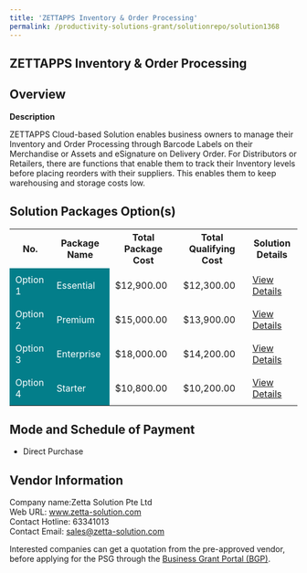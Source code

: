 ```yaml
---
title: 'ZETTAPPS Inventory & Order Processing'
permalink: /productivity-solutions-grant/solutionrepo/solution1368
---
```


## ZETTAPPS Inventory & Order Processing

## Overview

**Description**

ZETTAPPS Cloud-based Solution enables business owners to manage their Inventory and Order Processing through Barcode Labels on their Merchandise or Assets and eSignature on Delivery Order. 
For Distributors or Retailers, there are functions that enable them to track their Inventory levels before placing reorders with their suppliers. This enables them to keep warehousing and storage costs low.

## Solution Packages Option(s)

<table>
<tr>
<th><b>No.</b></th>
<th><b>Package Name</b></th>
<th><b>Total Package Cost</b></th>
<th><b>Total Qualifying Cost</b></th>
<th><b>Solution Details</b></th>
</tr>
<tr>
<td style='padding: 10px; background-color: #037E8A; color: #FFFFFF;'>Option 1</td>
<td style='padding: 10px; background-color: #037E8A; color: #FFFFFF;'>Essential</td>
<td style='padding: 10px;'>$12,900.00</td>
<td style='padding: 10px;'>$12,300.00</td>
<td style='padding: 10px;'><a href='/images/psg/Zetta_Desensitised_Annex_3_Part_1.pdf' target='_blank'>View Details</a></td>
</tr>
<tr>
<td style='padding: 10px; background-color: #037E8A; color: #FFFFFF;'>Option 2</td>
<td style='padding: 10px; background-color: #037E8A; color: #FFFFFF;'>Premium</td>
<td style='padding: 10px;'>$15,000.00</td>
<td style='padding: 10px;'>$13,900.00</td>
<td style='padding: 10px;'><a href='/images/psg/Zetta_Desensitised_Annex_3_Part_2.pdf' target='_blank'>View Details</a></td>
</tr>
<tr>
<td style='padding: 10px; background-color: #037E8A; color: #FFFFFF;'>Option 3</td>
<td style='padding: 10px; background-color: #037E8A; color: #FFFFFF;'>Enterprise</td>
<td style='padding: 10px;'>$18,000.00</td>
<td style='padding: 10px;'>$14,200.00</td>
<td style='padding: 10px;'><a href='/images/psg/Zetta_Desensitised_Annex_3_Part_3.pdf' target='_blank'>View Details</a></td>
</tr>
<tr>
<td style='padding: 10px; background-color: #037E8A; color: #FFFFFF;'>Option 4</td>
<td style='padding: 10px; background-color: #037E8A; color: #FFFFFF;'>Starter</td>
<td style='padding: 10px;'>$10,800.00</td>
<td style='padding: 10px;'>$10,200.00</td>
<td style='padding: 10px;'><a href='/images/psg/Zetta_Desensitised_Annex_3_Part_4.pdf' target='_blank'>View Details</a></td>
</tr>
</table>

## Mode and Schedule of Payment

 - Direct Purchase

## Vendor Information

 Company name:Zetta Solution Pte Ltd<br>Web URL: www.zetta-solution.com <br>Contact Hotline: 63341013 <br>Contact Email: sales@zetta-solution.com 

Interested companies can get a quotation from the pre-approved vendor, before applying for the PSG through the <a href='https://www.businessgrants.gov.sg/' target='_blank' rel='noopener'>Business Grant Portal (BGP)</a>.

<script src="/jquery/resize-tables.js"></script>

